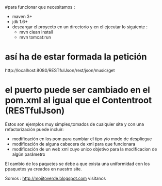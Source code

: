 #para funcionar que necesitamos :

- maven 3+
- jdk 1.6+
- descargar el proyecto en un directorio y en el ejecutar lo siguiente :
  - mvn clean install
  - mvn tomcat:run 

# así ha de estar formada la petición
http://localhost:8080/RESTfulJson/rest/json/music/get

# el puerto puede ser cambiado en el pom.xml al igual que el Contentroot (RESTfulJson) 

Estos son ejemplos muy simples,tomados de cualquier site y con una refactorización puede incluir:

- modificación en los pom para cambiar el tipo y/o modo de despliegue 
- modificación de alguna cabecera de xml para que funcionara
- modificación de  un web xml cuyo unico objetivo para la modificacion de algún parámetro

El cambio de los paquetes se debe a que exista una uniformidad con los ppaquetes ya creados en nuestro site.


Somos : http://mojitoverde.blogspot.com visitanos

